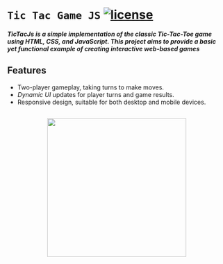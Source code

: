 # `Tic Tac Game JS` [![license](https://img.shields.io/badge/license-MIT-blue.svg)](https://github.com/yusufshakeel/dyCalendarJS) 
___TicTacJs is a simple implementation of the classic Tic-Tac-Toe game using HTML, CSS, and JavaScript. This project aims to provide a basic yet functional example of creating interactive web-based games___

## Features
+ Two-player gameplay, taking turns to make moves.
+ *Dynamic UI* updates for player turns and game results.
+ Responsive design, suitable for both desktop and mobile devices.
##
<p align="center"> <img src="https://github.com/Batuhanbyr/tictacJs/assets/95686987/a1d568fc-cec3-49ec-819d-771924f727ae" width="320" > </p>
